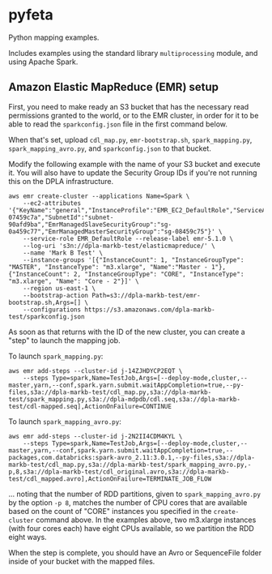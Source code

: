 # pyfeta

Python mapping examples.

Includes examples using the standard library `multiprocessing` module, and
using Apache Spark.

## Amazon Elastic MapReduce (EMR) setup

First, you need to make ready an S3 bucket that has the necessary read
permissions granted to the world, or to the EMR cluster, in order for it to
be able to read the `sparkconfig.json` file in the first command below.

When that's set, upload `cdl_map.py`, `emr-bootstrap.sh`, `spark_mapping.py`,
`spark_mapping_avro.py`, and `sparkconfig.json` to that bucket.

Modify the following example with the name of your S3 bucket and execute it.
You will also have to update the Security Group IDs if you're not running this
on the DPLA infrastructure.

```
aws emr create-cluster --applications Name=Spark \
    --ec2-attributes '{"KeyName":"general","InstanceProfile":"EMR_EC2_DefaultRole","ServiceAccessSecurityGroup":"sg-07459c7a","SubnetId":"subnet-90afd9ba","EmrManagedSlaveSecurityGroup":"sg-0a459c77","EmrManagedMasterSecurityGroup":"sg-08459c75"}' \
    --service-role EMR_DefaultRole --release-label emr-5.1.0 \
    --log-uri 's3n://dpla-markb-test/elasticmapreduce/' \
    --name 'Mark B Test' \
    --instance-groups '[{"InstanceCount": 1, "InstanceGroupType": "MASTER", "InstanceType": "m3.xlarge", "Name":"Master - 1"}, {"InstanceCount": 2, "InstanceGroupType": "CORE", "InstanceType": "m3.xlarge", "Name": "Core - 2"}]' \
    --region us-east-1 \
    --bootstrap-action Path=s3://dpla-markb-test/emr-bootstrap.sh,Args=[] \
    --configurations https://s3.amazonaws.com/dpla-markb-test/sparkconfig.json
```

As soon as that returns with the ID of the new cluster, you can create a
"step" to launch the mapping job.

To launch `spark_mapping.py`:
```
aws emr add-steps --cluster-id j-14ZJHDYCP2EQT \
    --steps Type=spark,Name=TestJob,Args=[--deploy-mode,cluster,--master,yarn,--conf,spark.yarn.submit.waitAppCompletion=true,--py-files,s3a://dpla-markb-test/cdl_map.py,s3a://dpla-markb-test/spark_mapping.py,s3a://dpla-mdpdb/cdl.seq,s3a://dpla-markb-test/cdl-mapped.seq],ActionOnFailure=CONTINUE
```

To launch `spark_mapping_avro.py`:
```
aws emr add-steps --cluster-id j-2N2II4CDM4KYL \
    --steps Type=spark,Name=TestJob,Args=[--deploy-mode,cluster,--master,yarn,--conf,spark.yarn.submit.waitAppCompletion=true,--packages,com.databricks:spark-avro_2.11:3.0.1,--py-files,s3a://dpla-markb-test/cdl_map.py,s3a://dpla-markb-test/spark_mapping_avro.py,-p,8,s3a://dpla-markb-test/cdl_original.avro,s3a://dpla-markb-test/cdl_mapped.avro],ActionOnFailure=TERMINATE_JOB_FLOW
```
... noting that the number of RDD partitions, given to `spark_mapping_avro.py`
by the option `-p 8`, matches the number of CPU cores that are available based
on the count of "CORE" instances you specified in the `create-cluster` command
above.  In the examples above, two m3.xlarge instances (with four cores each)
have eight CPUs available, so we partition the RDD eight ways. 

When the step is complete, you should have an Avro or SequenceFile folder inside
of your bucket with the mapped files.

